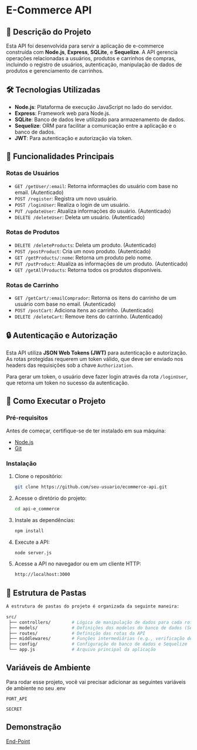 # E-Commerce API

## 📖 Descrição do Projeto

Esta API foi desenvolvida para servir a aplicação de e-commerce construída com **Node.js**, **Express**, **SQLite**, e **Sequelize**. A API gerencia operações relacionadas a usuários, produtos e carrinhos de compras, incluindo o registro de usuários, autenticação, manipulação de dados de produtos e gerenciamento de carrinhos.

## 🛠️ Tecnologias Utilizadas

- **Node.js**: Plataforma de execução JavaScript no lado do servidor.
- **Express**: Framework web para Node.js.
- **SQLite**: Banco de dados leve utilizado para armazenamento de dados.
- **Sequelize**: ORM para facilitar a comunicação entre a aplicação e o banco de dados.
- **JWT**: Para autenticação e autorização via token.
  
## 🚀 Funcionalidades Principais

### Rotas de Usuários

- `GET /getUser/:email`: Retorna informações do usuário com base no email. (Autenticado)
- `POST /register`: Registra um novo usuário.
- `POST /loginUser`: Realiza o login de um usuário.
- `PUT /updateUser`: Atualiza informações do usuário. (Autenticado)
- `DELETE /deleteUser`: Deleta um usuário. (Autenticado)

### Rotas de Produtos

- `DELETE /deleteProducts`: Deleta um produto. (Autenticado)
- `POST /postProduct`: Cria um novo produto. (Autenticado)
- `GET /getProducts/:nome`: Retorna um produto pelo nome.
- `PUT /putProduct`: Atualiza as informações de um produto. (Autenticado)
- `GET /getAllProducts`: Retorna todos os produtos disponíveis.

### Rotas de Carrinho

- `GET /getCart/:emailComprador`: Retorna os itens do carrinho de um usuário com base no email. (Autenticado)
- `POST /postCart`: Adiciona itens ao carrinho. (Autenticado)
- `DELETE /deleteCart`: Remove itens do carrinho. (Autenticado)

## 🔒 Autenticação e Autorização

Esta API utiliza **JSON Web Tokens (JWT)** para autenticação e autorização. As rotas protegidas requerem um token válido, que deve ser enviado nos headers das requisições sob a chave `Authorization`.

Para gerar um token, o usuário deve fazer login através da rota `/loginUser`, que retorna um token no sucesso da autenticação.

## 🔧 Como Executar o Projeto

### Pré-requisitos

Antes de começar, certifique-se de ter instalado em sua máquina:

- [Node.js](https://nodejs.org/en/)
- [Git](https://git-scm.com)

### Instalação

1. Clone o repositório:

   ```bash
   git clone https://github.com/seu-usuario/ecommerce-api.git
   ```

2. Acesse o diretório do projeto:

   ```bash
   cd api-e_commerce
   ```

3. Instale as dependências:

   ```bash
   npm install
   ```

4. Execute a API:

   ```bash
   node server.js
   ```

5. Acesse a API no navegador ou em um cliente HTTP:

   ```bash
   http://localhost:3000
   ```

## 📂 Estrutura de Pastas

```bash
A estrutura de pastas do projeto é organizada da seguinte maneira:

src/
 ├── controllers/        # Lógica de manipulação de dados para cada rota
 ├── models/             # Definições dos modelos do banco de dados (Sequelize)
 ├── routes/             # Definição das rotas da API
 ├── middlewares/        # Funções intermediárias (e.g., verificação de token)
 ├── config/             # Configuração do banco de dados e Sequelize
 └── app.js              # Arquivo principal da aplicação
```

## Variáveis de Ambiente

Para rodar esse projeto, você vai precisar adicionar as seguintes variáveis de ambiente no seu .env

`PORT_API`

`SECRET`

## Demonstração

[End-Point](https://api-e-commerce-m17f.onrender.com)
